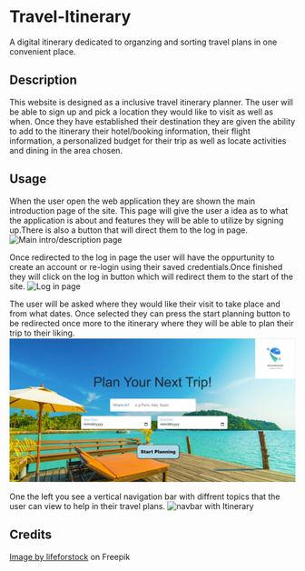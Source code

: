 # Travel-Itinerary

A digital itinerary dedicated to organzing and sorting travel plans in one convenient place.

## Description

This website is designed as a inclusive travel itinerary planner. The user will be able to sign up and pick a location they would like to visit as well as when.
Once they have established their destination they are given the ability to add to the itinerary their hotel/booking information, their flight information,
a personalized budget for their trip as well as locate activities and dining in the area chosen.

## Usage

When the user open the web application they are shown the main introduction page of the site. This page will give the user a idea as to what the application is about and features they will be able to utilize by signing up.There is also a button that will direct them to the log in page.
![Main intro/description page ](/images/)

Once redirected to the log in page the user will have the oppurtunity to create an account or re-login using their saved credentials.Once finished they will click on the log in button which will redirect them to the start of the site.
![Log in page ](/images/)

The user will be asked where they would like their visit to take place and from what dates. Once selected they can press the start planning button to be redirected once more to the itinerary where they will be able to plan their trip to their liking.
![Pick a location page ](/images/location-page.jpg)

One the left you see a vertical navigation bar with diffrent topics that the user can view to help in their travel plans.
![navbar with Itinerary](/images/)

## Credits

<a href="https://www.freepik.com/free-photo/beautiful-tropical-beach-sea_4123353.htm#query=landscape%20vacation&position=1&from_view=search&track=ais">Image by lifeforstock</a> on Freepik
